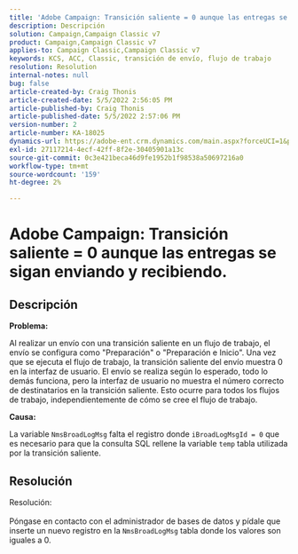 ```yaml
---
title: 'Adobe Campaign: Transición saliente = 0 aunque las entregas se sigan enviando y recibiendo.'
description: Descripción
solution: Campaign,Campaign Classic v7
product: Campaign,Campaign Classic v7
applies-to: Campaign Classic,Campaign Classic v7
keywords: KCS, ACC, Classic, transición de envío, flujo de trabajo
resolution: Resolution
internal-notes: null
bug: false
article-created-by: Craig Thonis
article-created-date: 5/5/2022 2:56:05 PM
article-published-by: Craig Thonis
article-published-date: 5/5/2022 2:57:06 PM
version-number: 2
article-number: KA-18025
dynamics-url: https://adobe-ent.crm.dynamics.com/main.aspx?forceUCI=1&pagetype=entityrecord&etn=knowledgearticle&id=9f658e78-83cc-ec11-a7b5-6045bd00d995
exl-id: 27117214-4ecf-42ff-8f2e-30405901a13c
source-git-commit: 0c3e421beca46d9fe1952b1f98538a50697216a0
workflow-type: tm+mt
source-wordcount: '159'
ht-degree: 2%

---
```


# Adobe Campaign: Transición saliente = 0 aunque las entregas se sigan enviando y recibiendo.

## Descripción


<b>Problema:</b>

Al realizar un envío con una transición saliente en un flujo de trabajo, el envío se configura como &quot;Preparación&quot; o &quot;Preparación e Inicio&quot;. Una vez que se ejecuta el flujo de trabajo, la transición saliente del envío muestra 0 en la interfaz de usuario. El envío se realiza según lo esperado, todo lo demás funciona, pero la interfaz de usuario no muestra el número correcto de destinatarios en la transición saliente. Esto ocurre para todos los flujos de trabajo, independientemente de cómo se cree el flujo de trabajo.



<b>Causa:</b>

La variable `NmsBroadLogMsg` falta el registro donde `iBroadLogMsgId = 0` que es necesario para que la consulta SQL rellene la variable `temp` tabla utilizada por la transición saliente.


## Resolución

Resolución:<br><br>
Póngase en contacto con el administrador de bases de datos y pídale que inserte un nuevo registro en la `NmsBroadLogMsg` tabla donde los valores son iguales a 0.
